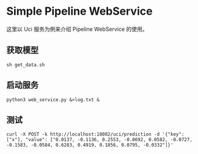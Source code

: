 # Simple Pipeline WebService

这里以 Uci 服务为例来介绍 Pipeline WebService 的使用。

## 获取模型
```
sh get_data.sh
```

## 启动服务

```
python3 web_service.py &>log.txt &
```

## 测试
```
curl -X POST -k http://localhost:18082/uci/prediction -d '{"key": ["x"], "value": ["0.0137, -0.1136, 0.2553, -0.0692, 0.0582, -0.0727, -0.1583, -0.0584, 0.6283, 0.4919, 0.1856, 0.0795, -0.0332"]}'
```

